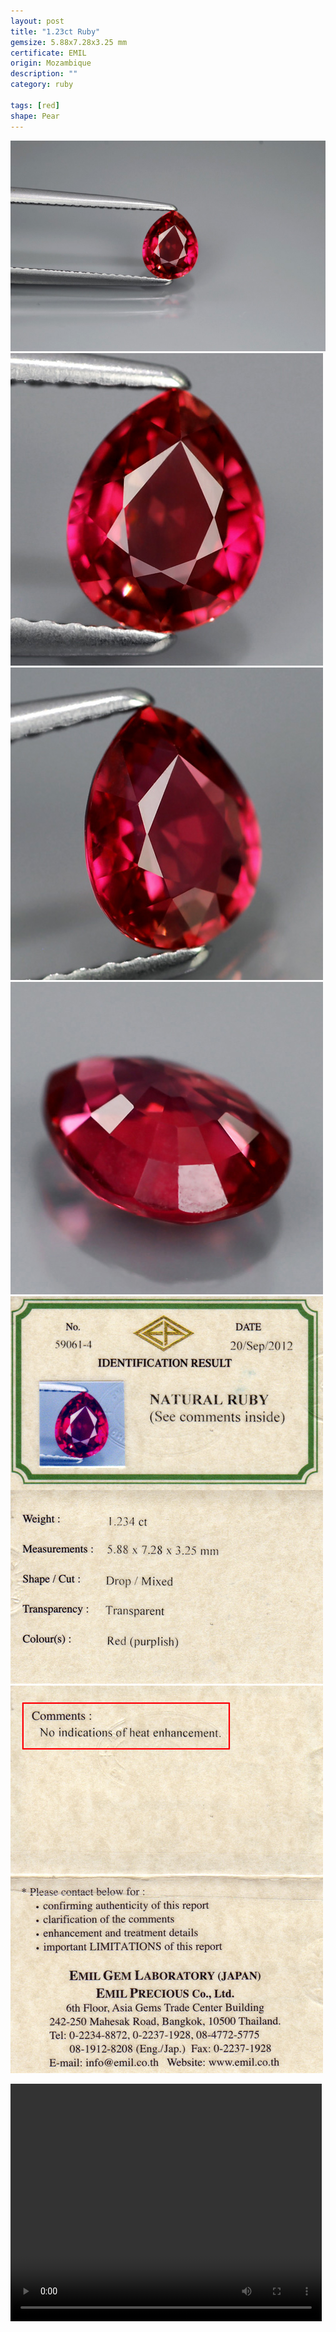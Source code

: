 ```yaml
---
layout: post
title: "1.23ct Ruby"
gemsize: 5.88x7.28x3.25 mm
certificate: EMIL
origin: Mozambique
description: ""
category: ruby

tags: [red]
shape: Pear
---
```

![Ruby pic 1](/images/1.23-a.jpg)
![Ruby pic 1](/images/1.23-b.jpg)
![Ruby pic 1](/images/1.23-c.jpg)
![Ruby pic 1](/images/1.23-d.jpg)
![Ruby pic 1](/images/1.23-e.jpg)
![Ruby pic 1](/images/1.23-f.jpg)

<video width="498" height="380" controls="controls">
  <source src="/images/1.23.mp4" type="video/mp4"/>
  <param name="autoplay" value="true" />
</video>